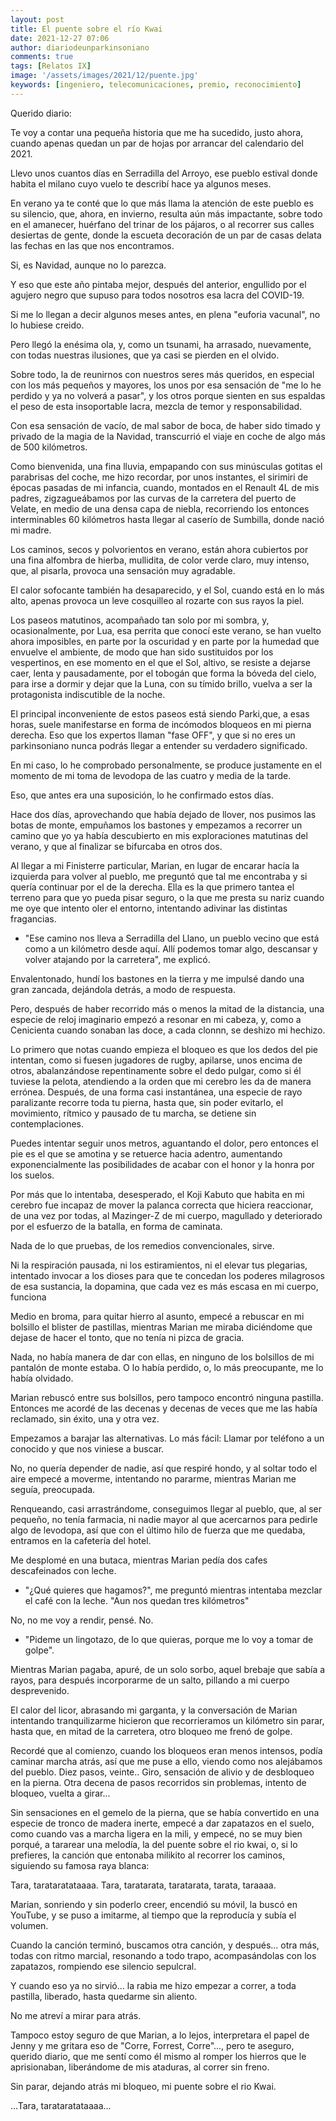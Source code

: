 ```yaml
---
layout: post
title: El puente sobre el río Kwai
date: 2021-12-27 07:06
author: diariodeunparkinsoniano
comments: true
tags: [Relatos IX]
image: '/assets/images/2021/12/puente.jpg'
keywords: [ingeniero, telecomunicaciones, premio, reconocimiento]
---
```



Querido diario:

Te voy a contar una pequeña historia que me ha sucedido, justo ahora, cuando apenas quedan un par de hojas por arrancar del calendario del 2021.

Llevo unos cuantos días en Serradilla del Arroyo, ese pueblo estival donde habita el milano cuyo vuelo te describí hace ya algunos meses.

En verano ya te conté que lo que más llama la atención de este pueblo es su silencio, que, ahora, en invierno, resulta aún más impactante, sobre todo en el amanecer, huérfano del trinar de los pájaros, o al recorrer sus calles desiertas de gente, donde la escueta decoración de un par de casas delata las fechas en las que nos encontramos.

Si, es Navidad, aunque no lo parezca.

Y eso que este año pintaba mejor, después del anterior, engullido por el agujero negro que supuso para todos nosotros esa lacra del COVID-19.

Si me lo llegan a decir algunos meses antes, en plena "euforia vacunal", no lo hubiese creido.

Pero llegó la enésima ola, y, como un tsunami, ha arrasado, nuevamente, con todas nuestras ilusiones, que ya casi se pierden en el olvido.

Sobre todo, la de reunirnos con nuestros seres más queridos, en especial con los más pequeños y mayores, los unos por esa sensación de "me lo he perdido y ya no volverá a pasar", y los otros porque sienten en sus espaldas el peso de esta insoportable lacra, mezcla de temor y responsabilidad.

Con esa sensación de vacío, de mal sabor de boca, de haber sido timado y privado de la magia de la Navidad, transcurrió el viaje en coche de algo más de 500 kilómetros.

Como bienvenida, una fina lluvia, empapando con sus minúsculas gotitas el parabrisas del coche, me hizo recordar, por unos instantes, el sirimiri de épocas pasadas de mi infancia, cuando, montados en el Renault 4L de mis padres, zigzagueábamos por las curvas de la carretera del puerto de Velate, en medio de una densa capa de niebla, recorriendo los entonces interminables 60 kilómetros hasta llegar al caserío de Sumbilla, donde nació mi madre.

Los caminos, secos y polvorientos en verano, están ahora cubiertos por una fina alfombra de hierba, mullidita, de color verde claro, muy intenso, que, al pisarla, provoca una sensación muy agradable.

El calor sofocante también ha desaparecido, y el Sol, cuando está en lo más alto, apenas provoca un leve cosquilleo al rozarte con sus rayos la piel.

Los paseos matutinos, acompañado tan solo por mi sombra, y, ocasionalmente, por Lua, esa perrita que conocí este verano, se han vuelto ahora imposibles, en parte por la oscuridad y en parte por la humedad que envuelve el ambiente, de modo que han sido sustituidos por los vespertinos, en ese momento en el que el Sol, altivo, se resiste a dejarse caer, lenta y pausadamente, por el tobogán que forma la bóveda del cielo, para irse a dormir y dejar que la Luna, con su tímido brillo, vuelva a ser la protagonista indiscutible de la noche.

El principal inconveniente de estos paseos está siendo Parki,que, a esas horas, suele manifestarse en forma de incómodos bloqueos en mi pierna derecha. Eso que los expertos llaman "fase OFF", y que si no eres un parkinsoniano nunca podrás llegar a entender su verdadero significado.

En mi caso, lo he comprobado personalmente, se produce justamente en el momento de mi toma de levodopa de las cuatro y media de la tarde.

Eso, que antes era una suposición, lo he confirmado estos días.

Hace dos días, aprovechando que había dejado de llover, nos pusimos las botas de monte, empuñamos los bastones y empezamos a recorrer un camino que yo ya había descubierto en mis exploraciones matutinas del verano, y que al finalizar se bifurcaba en otros dos.

Al llegar a mi Finisterre particular, Marian, en lugar de encarar hacía la izquierda para volver al pueblo, me preguntó que tal me encontraba y si quería continuar por el de la derecha. Ella es la que primero tantea el terreno para que yo pueda pisar seguro, o la que me presta su nariz cuando me oye que intento oler el entorno, intentando adivinar las distintas fragancias.

- "Ese camino nos lleva a Serradilla del Llano, un pueblo vecino que está como a un kilómetro desde aquí. Allí podemos tomar algo, descansar y volver atajando por la carretera", me explicó.

Envalentonado, hundí los bastones en la tierra y me impulsé dando una gran zancada, dejándola detrás, a modo de respuesta.

Pero, después de haber recorrido más o menos la mitad de la distancia, una especie de reloj imaginario empezó a resonar en mi cabeza, y, como a Cenicienta cuando sonaban las doce, a cada clonnn, se deshizo mi hechizo.

Lo primero que notas cuando empieza el bloqueo es que los dedos del pie intentan, como si fuesen jugadores de rugby, apilarse, unos encima de otros, abalanzándose repentinamente sobre el dedo pulgar, como si él tuviese la  pelota, atendiendo a la orden que mi cerebro les da de manera errónea. Después, de una forma casi instantánea, una especie de rayo paralizante recorre toda tu pierna, hasta que, sin poder evitarlo, el movimiento, rítmico y pausado de tu marcha, se detiene sin contemplaciones.

Puedes intentar seguir unos metros, aguantando el dolor, pero entonces el pie es el que se amotina y se retuerce hacia adentro, aumentando exponencialmente las posibilidades de acabar con el honor y la honra por los suelos.

Por más que lo intentaba, desesperado, el Koji Kabuto que habita en mi cerebro fue incapaz de mover la palanca correcta que hiciera reaccionar, de una vez por todas, al Mazinger-Z de mi cuerpo, magullado y deteriorado por el esfuerzo de la batalla, en forma de caminata.

Nada de lo que pruebas, de los remedios convencionales, sirve.

Ni la respiración pausada, ni los estiramientos, ni el elevar tus plegarias, intentado invocar a los dioses para que te concedan los poderes milagrosos de esa sustancia, la dopamina, que cada vez es más escasa en mi cuerpo, funciona

Medio en broma, para quitar hierro al asunto, empecé a rebuscar en mi bolsillo el blister de pastillas, mientras Marian me miraba diciéndome que dejase de hacer el tonto, que no tenía ni pizca de gracia.

Nada, no había manera de dar con ellas, en ninguno de los bolsillos de mi pantalón de monte estaba. O lo había perdido, o, lo más preocupante, me lo había olvidado.

Marian rebuscó entre sus bolsillos, pero tampoco  encontró ninguna pastilla. Entonces me acordé de las decenas y decenas de veces que me las había reclamado, sin éxito, una y otra vez.

Empezamos a barajar las alternativas. Lo más fácil: Llamar por teléfono a un conocido y que nos viniese a buscar.

No, no quería depender de nadie, así que respiré hondo, y al soltar todo el aire empecé a moverme, intentando no pararme, mientras Marian me seguía, preocupada.

Renqueando, casi arrastrándome, conseguimos llegar al pueblo, que, al ser pequeño, no tenía farmacia, ni nadie mayor al que acercarnos para pedirle algo de levodopa, así que con el último hilo de fuerza que me quedaba, entramos en la cafetería del hotel.

Me desplomé en una butaca, mientras Marian pedía dos cafes descafeinados con leche.

- "¿Qué quieres que hagamos?", me preguntó mientras intentaba mezclar el café con la leche. "Aun nos quedan tres kilómetros"

No, no me voy a rendir, pensé. No.

- "Pideme un lingotazo, de lo que quieras, porque me lo voy a tomar de golpe".

Mientras Marian pagaba, apuré, de un solo sorbo, aquel brebaje que sabía a rayos, para después incorporarme de un salto, pillando a mi cuerpo desprevenido.

El calor del licor, abrasando mi garganta, y la conversación de Marian intentando tranquilizarme hicieron que recorrieramos un kilómetro sin parar, hasta que, en mitad de la carretera, otro bloqueo me frenó de golpe.

Recordé que al comienzo, cuando los bloqueos eran menos intensos, podía caminar marcha atrás, así que me puse a ello, viendo como nos alejábamos del pueblo.
Diez pasos, veinte.. Giro, sensación de alivio y de desbloqueo en la pierna. Otra decena de pasos recorridos sin problemas, intento de bloqueo, vuelta a girar...

Sin sensaciones en el gemelo de la pierna, que se había convertido en una especie de tronco de madera inerte, empecé a dar zapatazos en el suelo, como cuando vas a marcha ligera en la mili, y empecé, no se muy bien porqué, a tararear una melodía, la del puente sobre el rio kwai, o, si lo prefieres, la canción que entonaba milikito al recorrer los caminos, siguiendo su famosa raya blanca:

Tara, tarataratataaaa. Tara, taratarata, taratarata, tarata, taraaaa.

Marian, sonriendo y sin poderlo creer, encendió su móvil, la buscó en YouTube, y se puso a imitarme, al tiempo que la reproducía y subía el volumen.

Cuando la canción terminó, buscamos otra canción, y después... otra más, todas con ritmo marcial, resonando a todo trapo, acompasándolas con los zapatazos, rompiendo ese silencio sepulcral.

Y cuando eso ya no sirvió... la rabia me hizo empezar a correr, a toda pastilla, liberado, hasta quedarme sin aliento.

No me atreví a mirar para atrás.

Tampoco estoy seguro de que Marian, a lo lejos, interpretara el papel de Jenny y me gritara eso de "Corre, Forrest, Corre"..., pero te aseguro, querido diario, que me sentí como él mismo al romper los hierros que le aprisionaban, liberándome de mis ataduras, al correr sin freno.

Sin parar, dejando atrás mi bloqueo, mi puente sobre el rio Kwai.

...Tara, tarataratataaaa...
